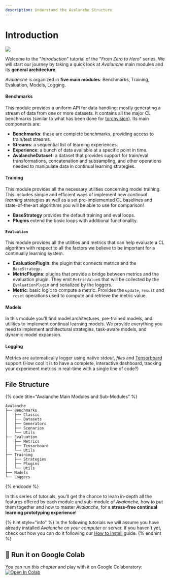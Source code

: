 ```yaml
---
description: Understand the Avalanche Structure
---
```


# Introduction

![](../.gitbook/assets/avalanche\_api.png)

Welcome to the "_Introduction_" tutorial of the "_From Zero to Hero_" series. We will start our journey by taking a quick look at _Avalanche_ main modules and its **general architecture**.

_Avalanche_ is organized in **five main modules**: Benchmarks, Training, Evaluation, Models, Logging.

#### Benchmarks

This module provides a uniform API for data handling: mostly generating a stream of data from one or more datasets. It contains all the major CL benchmarks (similar to what has been done for [torchvision](https://pytorch.org/docs/stable/torchvision/index.html)). Its main components are:

* **Benchmarks**: these are complete benchmarks, providing access to train/test streams.
* **Streams**: a sequential list of learning experiences.
* **Experience**: a bunch of data available at a specific point in time.
* **AvalancheDataset**: a dataset that provides support for train/eval transformations, concatenation and subsampling, and other operations needed to manipulate data in continual learning strategies.

#### Training

This module provides all the necessary utilities concerning model training. This includes simple and efficient ways of implement new _continual learning_ strategies as well as a set pre-implemented CL baselines and state-of-the-art algorithms you will be able to use for comparison!

* **BaseStrategy** provides the default training and eval loops.
* **Plugins** extend the basic loops with additional functionality.

#### **`Evaluation`**

This module provides all the utilities and metrics that can help evaluate a CL algorithm with respect to all the factors we believe to be important for a continually learning system.

* **EvaluationPlugin**: the plugin that connects metrics and the `BaseStrategy.`
* **MetricPlugins**: plugins that provide a bridge between metrics and the evaluation plugin. They emit `MetricValue`s that will be collected by the `EvaluationPlugin` and serialized by the loggers.
* **Metric**: basic logic to compute a metric. Provides the `update`, `result` and `reset` operations used to compute and retrieve the metric value.

#### Models

In this module you'll find model architectures, pre-trained models, and utilities to implement continual learning models. We provide everything you need to implement architectural strategies, task-aware models, and dynamic model expansion.

#### Logging

Metrics are automatically logger using native _stdout_, _files_ and [Tensorboard](https://www.tensorflow.org/tensorboard) support (How cool it is to have a complete, interactive dashboard, tracking your experiment metrics in real-time with a single line of code?)

## File Structure

{% code title="Avalanche Main Modules and Sub-Modules" %}
```
Avalanche
├── Benchmarks
│   ├── Classic
│   ├── Datasets
│   ├── Generators
│   ├── Scenarios
│   └── Utils
├── Evaluation
│   ├── Metrics
│   ├── Tensorboard
|   └── Utils
├── Training
│   ├── Strategies
│   ├── Plugins
|   └── Utils
├── Models
└── Loggers
```
{% endcode %}

In this series of tutorials, you'll get the chance to learn in-depth all the features offered by each module and sub-module of _Avalanche_, how to put them together and how to master _Avalanche_, for a **stress-free continual learning prototyping experience**!

{% hint style="info" %}
In the following tutorials we will assume you have already installed _Avalanche on your computer_ or server. If you haven't yet, check out how you can do it following our [How to Install](../getting-started/how-to-install.md) guide.
{% endhint %}

## 🤝 Run it on Google Colab

You can run _this chapter_ and play with it on Google Colaboratory: [![Open In Colab](https://colab.research.google.com/assets/colab-badge.svg)](https://colab.research.google.com/github/ContinualAI/avalanche/blob/master/notebooks/from-zero-to-hero-tutorial/01\_introduction.ipynb)
